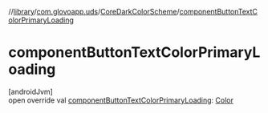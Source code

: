 //[library](../../../index.md)/[com.glovoapp.uds](../index.md)/[CoreDarkColorScheme](index.md)/[componentButtonTextColorPrimaryLoading](component-button-text-color-primary-loading.md)

# componentButtonTextColorPrimaryLoading

[androidJvm]\
open override val [componentButtonTextColorPrimaryLoading](component-button-text-color-primary-loading.md): [Color](https://developer.android.com/reference/kotlin/androidx/compose/ui/graphics/Color.html)
